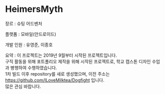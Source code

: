 # HeimersMyth

장르 : 슈팅 어드벤처

플랫폼 : 모바일(안드로이드)

개발 인원 : 유영준, 이종호


요약 : 이 프로젝트는 2019년 9월부터 시작된 프로젝트입니다.  
구직 활동을 위해 포트폴리오 제작을 위해 시작된 프로젝트로, 학교 캡스톤 디자인 수업과 병행하여 수행하였습니다.  
1차 빌드 이후 repository를 새로 생성했으며, 이전 주소는 https://github.com/ILoveMilktea/Dogfight 입니다.  
많은 관심 바랍니다.

